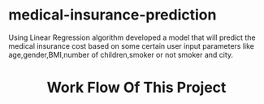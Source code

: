 # medical-insurance-prediction
Using Linear Regression algorithm developed a model that will predict the medical insurance cost based on some certain user input parameters like age,gender,BMI,number of children,smoker or not smoker and city.
<h1 align='center'> Work Flow Of This Project </h1>


